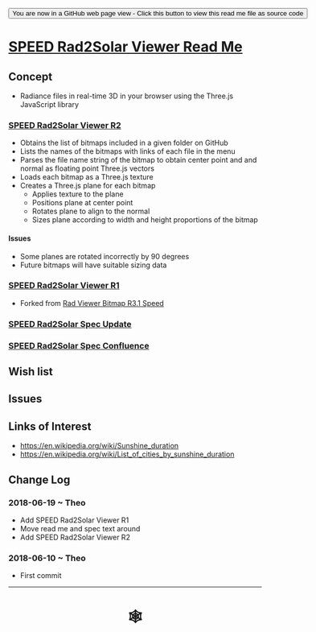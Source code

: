 <span style=display:none; >[You are now in a GitHub source code view - click this link to view Read Me file as a web page](http://www.ladybug.tools/spider/index.html#sandbox/speed-rad2solar-viewer/README.md "View file as a web page." ) </span>

<div><input type=button onclick="window.location.href='https://github.com/ladybug-tools/spider/tree/master/sandbox/speed-rad2solar-viewer/README.md'"
value="You are now in a GitHub web page view - Click this button to view this read me file as source code" ><div>

# [SPEED Rad2Solar Viewer Read Me]( #sandbox/speed-rad2solar-viewer/README.md )


## Concept

* Radiance files in real-time 3D in your browser using the Three.js JavaScript library

<!--
## [SPEED Rad2Solar Viewer]( http://www.ladybug.tools/spider/sandbox/speed-rad2solar-viewer/index.html )

<iframe class=iframeReadMe src=http://www.ladybug.tools/spider/sandbox/speed-rad2solar-viewer/index.html width=100% height=400px >Iframes are not displayed on github.com</iframe>

_Latest project here_

-->

### [SPEED Rad2Solar Viewer R2]( https://www.ladybug.tools/spider/sandbox/speed-rad2solar-viewer/r2/speed-rad2solar-viewer.html )
* Obtains the list of bitmaps included in a given folder on GitHub
* Lists the names of the bitmaps with links of each file in the menu
* Parses the file name string of the bitmap to obtain center point and and normal as floating point Three.js vectors
* Loads each bitmap as a Three.js texture
* Creates a Three.js plane for each bitmap
	* Applies texture to the plane
	* Positions plane at center point
	* Rotates plane to align to the normal
	* Sizes plane according to width and height proportions of the bitmap

#### Issues

* Some planes are rotated incorrectly by 90 degrees
* Future bitmaps will have suitable sizing data

### [SPEED Rad2Solar Viewer R1]( https://www.ladybug.tools/spider/sandbox/speed-rad2solar-viewer/r1/speed-rad2solar-viewer.html )

* Forked from [Rad Viewer Bitmap R3.1 Speed]( https://www.ladybug.tools/spider/rad-viewer/rad-viewer-bitmap/r3-speed/rad-viewer-bitmap.html )


### [SPEED Rad2Solar Spec Update]( https://github.com/ladybug-tools/spider/blob/master/sandbox/speed-rad2solar-viewer/speed-rad2solar-spec-update.md )

### [SPEED Rad2Solar Spec Confluence]( https://github.com/ladybug-tools/spider/blob/master/sandbox/speed-rad2solar-viewer/speed-rad2solar-spec-confluence.md )


## Wish list



## Issues



## Links of Interest

* https://en.wikipedia.org/wiki/Sunshine_duration
* https://en.wikipedia.org/wiki/List_of_cities_by_sunshine_duration


## Change Log

### 2018-06-19 ~ Theo

* Add SPEED Rad2Solar Viewer R1
* Move read me and spec text around
* Add SPEED Rad2Solar Viewer R2

### 2018-06-10 ~ Theo

* First commit


***

# <center title="hello!" ><a href=javascript:window.scrollTo(0,0); style=text-decoration:none; > &#x1f578; </a></center>



